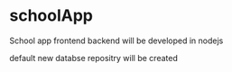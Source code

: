 # schoolApp

School app frontend backend will be developed in nodejs


default new databse repositry will be created

